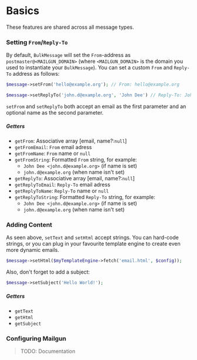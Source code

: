 # Basics
These features are shared across all message types.

### Setting `From`/`Reply-To`
By default, `BulkMessage` will set the `From`-address as `postmaster@<MAILGUN_DOMAIN>` (where `<MAILGUN_DOMAIN>` is the domain you used to instantiate your `BulkMessage`).
You can set a custom `From` and `Reply-To` address as follows:
```php
$message->setFrom('hello@example.org'); // From: hello@example.org

$message->setReplyTo('john.d@example.org', 'John Dee') // Reply-To: John Dee <hello@example.org>
```
`setFrom` and `setReplyTo` both accept an email as the first parameter and an optional name as the second parameter.

##### Getters
- `getFrom`: Associative array [email, name?:`null`]
- `getFromEmail`: `From` email adress
- `getFromName`: `From` name or `null`
- `getFromString`: Formatted `From` string, for example:
  - `John Dee <john.d@example.org>` (if name is set)
  - `john.d@example.org` (when name isn't set)
- `getReplyTo`: Associative array [email, name?:`null`]
- `getReplyToEmail`: `Reply-To` email adress
- `getReplyToName`: `Reply-To` name or `null`
- `getReplyToString`: Formatted `Reply-To` string, for example:
  - `John Dee <john.d@example.org>` (if name is set)
  - `john.d@example.org` (when name isn't set)

### Adding Content
As seen above, `setText` and `setHtml` accept strings. You can hard-code strings, or you can plug in your favourite template engine to create even more dynamic emails.
```php
$message->setHtml($myTemplateEngine->fetch('email.html', $config));
```

Also, don't forget to add a subject:
```php
$message->setSubject('Hello World!');
```

##### Getters
- `getText`
- `getHtml`
- `getSubject`

### Configuring Mailgun
> TODO: Documentation
